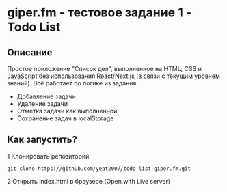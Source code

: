# giper.fm - тестовое задание 1 - Todo List

##  Описание

Простое приложение "Список дел", выполненное на HTML, CSS и JavaScript без использования React/Next.js (в связи с текущим уровнем знаний). Всё работает по логике из задания:

- Добавление задачи
- Удаление задачи
- Отметка задачи как выполненной
- Сохранение задач в localStorage


## Как запустить?

1 Клонировать репозиторий

```
git clone https://github.com/yeat2007/todo-list-giper.fm.git
```

2 Открыть index.html в браузере (Open with Live server)
